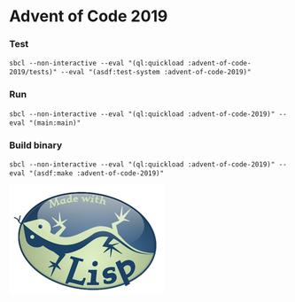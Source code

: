 # Advent of Code 2019

### Test

    sbcl --non-interactive --eval "(ql:quickload :advent-of-code-2019/tests)" --eval "(asdf:test-system :advent-of-code-2019)"

### Run

	sbcl --non-interactive --eval "(ql:quickload :advent-of-code-2019)" --eval "(main:main)"

### Build binary

	sbcl --non-interactive --eval "(ql:quickload :advent-of-code-2019)" --eval "(asdf:make :advent-of-code-2019)"

![Alt text](./made-with-lisp.png?raw=true "AOC 2019")
